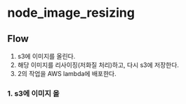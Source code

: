 # node_image_resizing

## Flow

1. s3에 이미지를 올린다.
2. 해당 이미지를 리사이징(저화질 처리)하고, 다시 s3에 저장한다.
3. 2의 작업을 AWS lambda에 배포한다.

### 1. s3에 이미지 올
